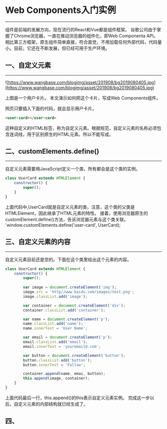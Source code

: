 # Web Components入门实例
***
组件是前端的发展方向，现在流行的React和Vue都是组件框架。
谷歌公司由于掌握了Chrome浏览器，一直在推动浏览器的组件化，即Web Componenta API。相比第三方框架，原生组件简单直接，符合直觉，不用加载任何外部代码，代码量小。目前，它还在不断发展，但已经可用于生产环境。

## 一、自定义元素
***
![https://www.wangbase.com/blogimg/asset/201908/bg2019080405.jpg](https://www.wangbase.com/blogimg/asset/201908/bg2019080405.jpg)

上图是一个用户卡片。
本文演示如何把这个卡片，写成Web Components组件。

网页只要插入下面的代码，就会显示用户卡片。

```html
<user-card></user-card>
```

这种自定义的HTML标签，称为自定义元素。根据规范，自定义元素的名称必须包含连词线，用于区别原生的HTML元素。所以<user-card>不能写成<usercard>。

## 二、customElements.define()
***
自定义元素需要用JavaScript定义一个类，所有<user-card>都会是这个类的实例。

```js
class UserCard extends HTMLElement {
    constructor() {
        super();
    }
}
```
上面代码中,UserCard就是自定义元素的类，注意，这个类的父类是HTMLElement，因此继承了HTML元素的特性。
接着，使用浏览器原生的customElement.define()方法，告诉浏览器<user-card>元素与这个类关联。
`window.customElements.define('user-card', UserCard);

## 三、自定义元素的内容
***
自定义元素<user-card>目前还是空的。下面在这个类里给出这个元素的内容。
```js
class UserCard extends HTMLElement {
    constructor() {
        super();
        
        var image = document.createElement('img');
        image.src = 'http//www.baidu.com/images/test.png';
        image.classList.add('image');

        var container = document.createElement('div');
        container.classList.add('container');

        var name = document.createElement('p');
        name.classList.add('name');
        name.innerText = 'User Name';

        var email = document.createElement('p');
        email.classList.add('email');
        email.innerText = 'youremail@.com';

        var button = document.createElement('button');
        button.classList.add('button');
        button.innerText = 'Follow';

        container.append(name, emai, button);
        this.append(image, container);
    }
}
```
上面代码最后一行，this.append()的this表示自定义元素实例。
完成这一步以后，自定义元素的内部结构就已经生成了。

## 四、<template>标签
***
使用JavaScript写上一节的DOM结构很麻烦，Web Components API提供了<template>元素，可以在它里面使用HTML定义DOM。

```html
<template id="userCardTemplate">
    <img src="http://www.sohu.com/test.png" class="image">
    <div class="container">
        <p class="name">User Name</p>
        <p class="email">Email</p>
        <button class="button">Follow</button>
    </div>
<template>
```

然后，改写一下自定义元素的类，为自定义元素加载<template>。

```js
class UserCard extends HTMLElement {
    constructor() {
        super();
        var templateElem = document.getElementById('userCardTemplate');
        var content = templateElem.content.cloneNode(true);
        this.appendChild(content);
    }
}
```

上面代码中，获取<template>节点以后，克隆了它的所有子元素，这是因为可能有多个自定义元素的实例，这个模板还要留给其他实例使用，所以不能直接移动它的子元素。

到这一步为止,完整代码如下。

```html
<body>
    <user-card></user-card>
    <template>...</template>

    <script>
        class UserCard extends HTMLElement {
            constructor(){
                super();
                var templateElem = document.getElementById('userCardTemplate');
                var content = templateElem.content.cloneNode(true);
                this.appendChild(content);
            }
        }
        window.customElements.define('user-card', UserCard);
    </script>
</body>
```

## 五、添加样式
***
自定义元素还没有样式，可以给它指定全局样式，比如下面这样。

```css
user-card {
    /* ... */
}
```

但是，组件的样式应该和代码封装在一起，只对自定义元素生效，不影响外部的全局样式，所以，可以把样式写在<template>里面。

```html
<template id="userCardTemplate"> 
    <style>
        :host { dipslay: flex }
        .image {}
        .container {}
    </style>

    <img class="image">
    <div class="container">
        <p class="name"></p>
        <p class="email"></p>
        <button class="button">Follow</button>
    </div>
</template>
```

上面代码中，<template>样式里面的:host伪类，指代自定义元素本身。

## 六、自定义元素的参数
***
<user-card>内容现在是在<template>里设定的，为了方便使用，把它改成参数。

```html
<user-card
    image="http://www.baidu.com/test.png"
    name="user name"
    email="youremai@email.com">
</user-card>
```

<template>代码也相应改造。

```html
<template id="userCardTemplate">
    <style></style>

    <img class="image">
    <div class="container">
        <p class="name"></p>
        <p class="email"></p>
        <button class="button">Follow john</button>
    </div>
</template>
```

最后改一下类的代码，把参数加到自定义元素里面。

```js
class UserCard extends HTMLElement {
    constructor() {
        super();

        var templateElem = document.getElementById('userCardTemplate');
        var content = templateElem.content.cloneNode(true);
        content.querySelector('img').setAttribute('src', this.getAttribute('image'));
        content.querySelector('.container>.name').innerText = this.getAttribute('name');
        content.querySelector('.container>.email').innerText = this.getAttribute('email');
        this.appendChild(content);
    }
}
window.customElements.define('user-card', UserCard);
```

## 七、Shadow DOM
***
我们不希望用户看到<user-card>的内部代码，Web Component允许内部代码隐藏起来，这叫做Shadow DOM，即这部分DOM默认与外部DOM隔离，内部任何代码都无法影响外部。

自定义元素的this.attachShadow()方法开启Shadow DOM，详见下面代码。

```js
class UserCard extends HTMLElement {
    constructor() {
        super();
        var shadow = this.attachShadow({mode:'open'});
        
        var templateElem = document.getElementById('userCardTemplate');
        var content = templateElem.content.cloneNode(true);
        // 同上
        shadow.appendChild(content);
    }
}
window.customElements.define('user-card', UserCard);
```

上面代码中，this.attachShadow()方法的参数{mode: 'closed'}表示shadow是封闭的，不允许外部访问。
至此，这个Web Component组件就完成了，完整代码可以看这里。可以看到，整个过程还是很简单的，不像第三方框架那样有复杂的API。

## 八、组件的扩展
***
在前面的基础上，可以对组件进行扩展。

1、与用户互动
用户卡片是一个静态组件，如果要与用户互动，也很简单，就是在类里监听各种事件

```js
this.$button = shadow.querySelector('button');
this.$button.addEventListener('click', () => {});
```

2、组件的封装
上面的例子中，<template>与网页代码放在一起，其实可以用脚本<template>注入网页，这样的话，JavaScript脚本跟<template>就能封装成一个JS文件，成为独立的组件文件，网页只要加载这个脚本，就能使用<user-card>组件。

更多高级用法，可以参考以下两篇文章。

https://www.robinwieruch.de/web-components-tutorial/
https://developers.google.com/web/fundamentals/web-components/customelements